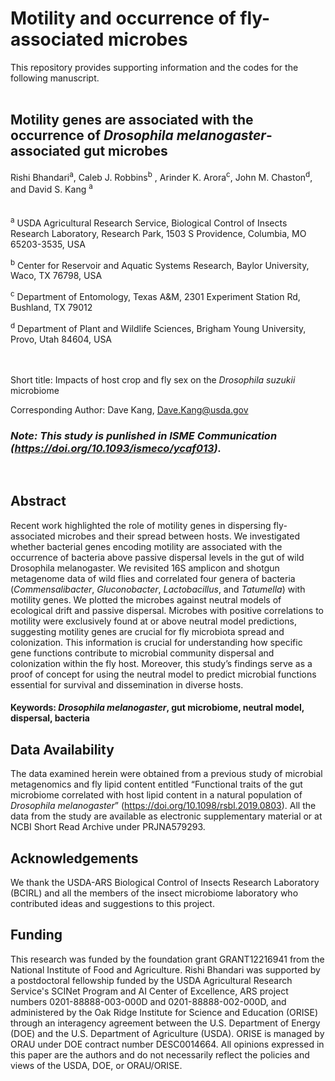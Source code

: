 
# Motility and occurrence of fly-associated microbes

This repository provides supporting information and the codes for the following manuscript. <br />
 <br />

## Motility genes are associated with the occurrence of *Drosophila melanogaster*-associated gut microbes

Rishi Bhandari<sup>a</sup>, Caleb J. Robbins<sup>b</sup> , Arinder K. Arora<sup>c</sup>, John M. Chaston<sup>d</sup>, and David S. Kang <sup>a</sup>  <br />
 <br />
 <br />
<sup>a</sup> USDA Agricultural Research Service, Biological Control of Insects Research Laboratory, Research Park, 1503 S Providence, Columbia, MO 65203-3535, USA

<sup>b</sup> Center for Reservoir and Aquatic Systems Research, Baylor University, Waco, TX 76798, USA

<sup>c</sup> Department of Entomology, Texas A&M, 2301 Experiment Station Rd, Bushland, TX 79012

<sup>d</sup> Department of Plant and Wildlife Sciences, Brigham Young University, Provo, Utah 84604, USA <br />
 <br />
 <br />       

Short title: Impacts of host crop and fly sex on the *Drosophila suzukii* microbiome

Corresponding Author: Dave Kang, Dave.Kang@usda.gov



    
   ### *Note: This study is punlished in ISME Communication (https://doi.org/10.1093/ismeco/ycaf013).*   <br />  
  <br />  

  
## Abstract
Recent work highlighted the role of motility genes in dispersing fly-associated microbes and their spread between hosts. We investigated whether bacterial genes encoding motility are associated with the occurrence of bacteria above passive dispersal levels in the gut of wild Drosophila melanogaster. We revisited 16S amplicon and shotgun metagenome data of wild flies and correlated four genera of bacteria (*Commensalibacter*, *Gluconobacter*, *Lactobacillus*, and *Tatumella*) with motility genes. We plotted the microbes against neutral models of ecological drift and passive dispersal. Microbes with positive correlations to motility were exclusively found at or above neutral model predictions, suggesting motility genes are crucial for fly microbiota spread and colonization. This information is crucial for understanding how specific gene functions contribute to microbial community dispersal and colonization within the fly host. Moreover, this study’s findings serve as a proof of concept for using the neutral model to predict microbial functions essential for survival and dissemination in diverse hosts.
#### Keywords: *Drosophila melanogaster*, gut microbiome, neutral model, dispersal, bacteria


## Data Availability

The data examined herein were obtained from a previous study of microbial metagenomics and fly lipid content entitled “Functional traits of the gut microbiome correlated with host lipid content in a natural population of *Drosophila melanogaster*” (https://doi.org/10.1098/rsbl.2019.0803). All the data from the study are available as electronic supplementary material or at NCBI Short Read Archive under PRJNA579293.


## Acknowledgements
We thank the USDA-ARS Biological Control of Insects Research Laboratory (BCIRL) and all the members of the insect microbiome laboratory who contributed ideas and suggestions to this project.

## Funding
This research was funded by the foundation grant GRANT12216941 from the National Institute of Food and Agriculture.
Rishi Bhandari was supported by a postdoctoral fellowship funded by the USDA Agricultural Research Service's SCINet Program and AI Center of Excellence, ARS project numbers 0201-88888-003-000D and 0201-88888-002-000D, and administered by the Oak Ridge Institute for Science and Education (ORISE) through an interagency agreement between the U.S. Department of Energy (DOE) and the U.S. Department of Agriculture (USDA). ORISE is managed by ORAU under DOE contract number DESC0014664. All opinions expressed in this paper are the authors and do not necessarily reflect the policies and views of the USDA, DOE, or ORAU/ORISE.

